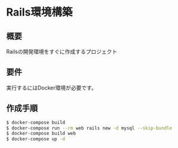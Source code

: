# Rails環境構築

## 概要

Railsの開発環境をすぐに作成するプロジェクト

## 要件

実行するにはDocker環境が必要です。

## 作成手順

```bash
$ docker-compose build
$ docker-compose run --rm web rails new -d mysql --skip-bundle
$ docker-compose build web
$ docker-compose up -d 
```
